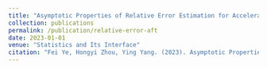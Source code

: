 ```yaml
---
title: "Asymptotic Properties of Relative Error Estimation for Accelerated Failure Time Model with Divergent Number of Parameters"
collection: publications
permalink: /publication/relative-error-aft
date: 2023-01-01
venue: "Statistics and Its Interface"
citation: "Fei Ye, Hongyi Zhou, Ying Yang. (2023). Asymptotic Properties of Relative Error Estimation for Accelerated Failure Time Model with Divergent Number of Parameters. <i>Statistics and Its Interface</i>, 17(1), 107–125."
---
```

